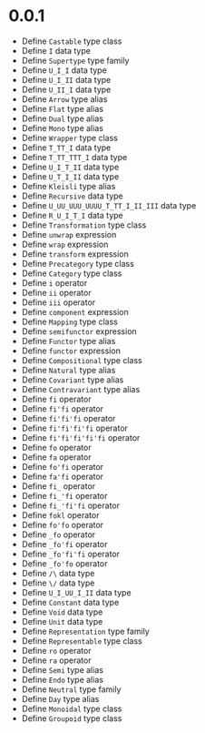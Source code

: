 # 0.0.1
* Define `Castable` type class
* Define `I` data type
* Define `Supertype` type family
* Define `U_I_I` data type
* Define `U_I_II` data type
* Define `U_II_I` data type
* Define `Arrow` type alias
* Define `Flat` type alias
* Define `Dual` type alias
* Define `Mono` type alias
* Define `Wrapper` type class
* Define `T_TT_I` data type
* Define `T_TT_TTT_I` data type
* Define `U_I_T_II` data type
* Define `U_T_I_II` data type
* Define `Kleisli` type alias
* Define `Recursive` data type
* Define `U_UU_UUU_UUUU_T_TT_I_II_III` data type
* Define `R_U_I_T_I` data type
* Define `Transformation` type class
* Define `unwrap` expression
* Define `wrap` expression
* Define `transform` expression
* Define `Precategory` type class
* Define `Category` type class
* Define `i` operator
* Define `ii` operator
* Define `iii` operator
* Define `component` expression
* Define `Mapping` type class
* Define `semifunctor` expression
* Define `Functor` type alias
* Define `functor` expression
* Define `Compositional` type class
* Define `Natural` type alias
* Define `Covariant` type alias
* Define `Contravariant` type alias
* Define `fi` operator
* Define `fi'fi` operator
* Define `fi'fi'fi` operator
* Define `fi'fi'fi'fi` operator
* Define `fi'fi'fi'fi'fi` operator
* Define `fo` operator
* Define `fa` operator
* Define `fo'fi` operator
* Define `fa'fi` operator
* Define `fi_` operator
* Define `fi_'fi` operator
* Define `fi_'fi'fi` operator
* Define `fokl` operator
* Define `fo'fo` operator
* Define `_fo` operator
* Define `_fo'fi` operator
* Define `_fo'fi'fi` operator
* Define `_fo'fo` operator
* Define `/\` data type
* Define `\/` data type
* Define `U_I_UU_I_II` data type
* Define `Constant` data type
* Define `Void` data type
* Define `Unit` data type
* Define `Representation` type family
* Define `Representable` type class
* Define `ro` operator
* Define `ra` operator
* Define `Semi` type alias
* Define `Endo` type alias
* Define `Neutral` type family
* Define `Day` type alias
* Define `Monoidal` type class
* Define `Groupoid` type class
